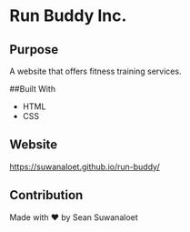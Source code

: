# Run Buddy Inc.

## Purpose
A website that offers fitness training services.

##Built With
* HTML
* CSS

## Website
https://suwanaloet.github.io/run-buddy/

## Contribution 
Made with ❤️ by Sean Suwanaloet
